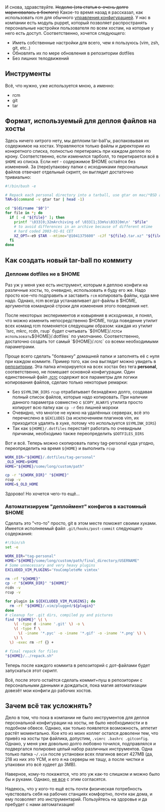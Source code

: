 И снова, здравствуйте. ~~Неделю (эта статья о-очень долго мариновалась в бэклоге)~~ Какое-то время назад я рассказал, как использовать rcm для обычного [управления конфигурацией](https://habr.com/post/419281/). У нас в компании есть модуль puppet, который позволяет распространять персональные настройки пользователя по всем хостам, на которые у него есть доступ. Соответственно, хочется следующего:

 * Иметь собственные настройки для всего, чем я пользуюсь (vim, zsh, git, etc..)
 * Обновлять их по мере обновления в репозитории dotfiles
 * Без лишних телодвижений

## Инструменты
Всё, что нужно, уже используется мною, а именно:

 * rcm
 * git
 * tar
<cut  text="Интересно? Прошу!"/>

## Формат, используемый для деплоя файлов на хосты
Здесь ничего хитрого нету, мы деплоим tar-ball'ы, распаковывая их содержимое на хостах. Управляются только файлы и директории из конкретного списка, полностью перетираясь при каждом деплое по крону. Соответственно, если изменился тарболл, то перетирается всё в `$HOME` из списка. Если нет - содержимое $HOME остаётся без изменений. За (пере)упаковку папки с исходниками персональных файлов отвечает отдельный скрипт, он выглядит достаточно тривиально:
```bash
#!/bin/bash -e

# Repack each personal directory into a tarball, use gtar on mac/*BSD and tar on linux
TAR=$(command -v gtar tar | head -1)

cd "$(dirname "$0")"
for file in *; do
  if [ -d "${file}" ]; then
    printf '\033[0;32mArchiving of \033[1;33m%s\033[0m\n' "$file"
    # to avoid differences in an archive because of different mtime
    # hard coded 2003-01-01 CET
    XZ_OPT=-e9 $TAR --mtime="@1041375600" -cJf "${file}.tar.xz" "${file}"
  fi
done
```

## Как создать новый tar-ball по коммиту
### Деплоим dotfiles не в $HOME
Раз уж у меня уже есть инструмент, которым я деплою конфиги на различные хосты, то, очевидно, использовать я буду его же. Надо просто кое-что подправить и заставить `rcm` копировать файлы, куда мне надо. Однако, rcm всегда устанавливает дот-файлы в $HOME, аргументов командной строки для изменения этого поведения нет. 

После некоторых экспериментов и ковыряния в исходниках, я понял, что можно изменить непосредственно $HOME, тогда поведение утилит всех команд rcm поменяется следующим образом: каждая из утилит `lsrc, mkrc, rcdn, rsup` будет считывать `${HOME}/.rcrc` и использовать `${HOME}/.dotfiles` по умолчанию. Соответственно, достаточно создать тот самый `${HOME}/.rcrc` со всеми необходимыми параметрами. 

Проще всего сделать "болванку" домашней папки и заполнять её с нуля при каждом коммите. Пример того, как она выглядит можно увидеть в [репозитории](https://github.com/Felixoid/dotfiles/tree/47f6c8def62bf8f203f1be6a75476c8ce7589a8a/tag-personal). Эта папка игнорируется на всех хостах без тега **personal**, соответственно, не помешает основной конфигурации. Один единственный файл [.rcrc](https://github.com/Felixoid/dotfiles/tree/47f6c8def62bf8f203f1be6a75476c8ce7589a8a/tag-personal/.rcrc) содержит все параметры для логики копирования файлов, сделаю только некоторые ремарки:

 * Без `$SYMLINK_DIRS` `rcup` отрабатывает безнадёжно долго, создавая полный список файлов, которые надо копировать. При наличии данного параметра совместно с `$COPY_ALWAYS` утилита просто копирует всю папку как `cp -r` без лишней мороки
 * Очевидно, что многое не нужно на удалённых серверах, всё это перечислено в `$EXCLUDES` (за исключением плагинов vim, их приходится удалять в хуке, потому что используется `$SYMLINK_DIRS`)
 * Так как `${HOME}/.dotfiles` перестаёт работать по очевидным причинам, необходимо также переопределить `$DOTFILES_DIRS`

Вот и всё. Теперь можно скопировать папку tag-personal куда угодно, переопределить на время `${HOME}` и выполнить `rcup`
```bash
WORK_DIR="${HOME}/.dotfiles/tag-personal"
_OLD_HOME=$HOME
HOME="${HOME}/some/long/custom/path"

cp -r "${WORK_DIR}" "${HOME}"
rcup -v
HOME=$_OLD_HOME
```
Здорово! Но хочется чего-то ещё…

### Автоматизируем "деплоймент" конфигов в кастомный $HOME
Сделать это "что-то" просто, git в этом месте поможет своими хуками. Имеется исполняемый файл `.git/hooks/post-commit` следующего содержания:

```bash
#!/bin/sh
set -e

WORK_DIR="tag-personal"
HOME="${HOME}/some/long/custom/path/final_directory/USERNAME"
# Some unnecessary and very heavy plugins
EXCLUDED_VIM_PLUGINS='YouCompleteMe vimtex'

rm -rf "${HOME}"
cp -r "${WORK_DIR}" "${HOME}"
rcdn -v
rcup -v

for plugin in ${EXCLUDED_VIM_PLUGINS}; do
  rm -rf "${HOME}/.vim/plugged/${plugin}"
done
# cleanup for .git dirs, compiled py and pictures
find "${HOME}" \( \
    \( -type d -iname '.git' \) -o \
    \( -type f \
      \( -iname '*.pyc' -o -iname '*.gif' -o -iname '*.png' \) \
    \) \
  \) -exec rm -rf {} +

# final repack for files
"${HOME}/../repack.sh"
```
Теперь после каждого коммита в репозиторий с дот-файлами будет запускаться этот скрипт.

Всё, после этого остаётся сделать коммит+пуш в репозитории с персональными данными и дождаться, пока магия автоматизации довезёт мои конфиги до рабочих хостов.

## Зачем всё так усложнять?
Дело в том, что пока в компании не было инструментов для деплоя персональной конфигурации на хосты, не было необходимости и в подобном обвесе. Однако, как только появлется возможность, аппетит растёт моментально. Кое кто из моих коллег остался доволени тем, что привёз на хосты три файлика, допустим, `.vimrc .bashrc .gitconfig`. Однако, у меня уже довольно долго любовно точился, подправлялся и подвергался полировке целый набор различных инструментов. Одна только папка `~/.vim` после установки всех плагинов весит 427MB (да, 218 из них это YCM, и его я на серверы не тащу, а после чистки и упаковки это всё худеет до 3MB).

Наверное, кому-то покажется, что это уж как-то слишком и можно было бы и руками. Однако, [не все](https://bash.im/quote/436725) с этим согласятся.

Надеюсь, что у кого-то ещё есть почти физическая потребность чувствовать себя на рабочих станциях комфортно, почти как дома, и ему позволяет это инструментарий. Пользуйтесь на здоровье и да пребудет с нами автоматизация!
